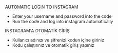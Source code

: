 AUTOMATIC LOGIN TO INSTAGRAM

- Enter your username and password into the code
- Run the code and log into instagram automatically

INSTAGRAM'A OTOMATİK GİRİŞ

- Kullanıcı adınızı ve şifrenizi kodun içine giriniz
- Kodu çalıştırınız ve otomatik giriş yapınız
